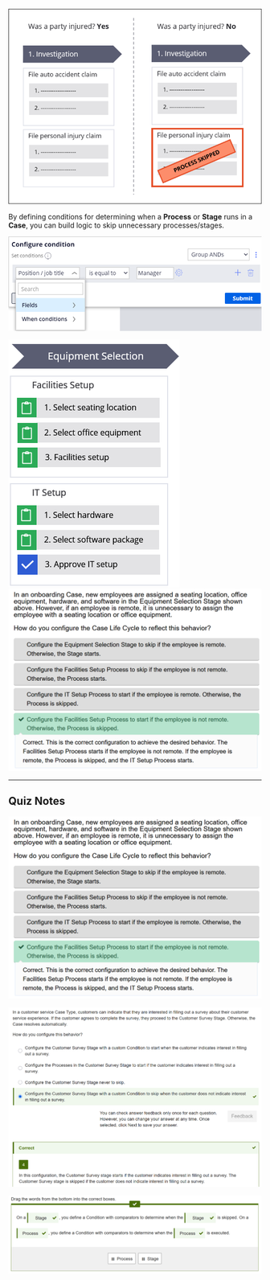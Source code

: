 ![](attachments/was-party-injured-investigation-stage-process-skipped.webp)

By defining conditions for determining when a **Process** or **Stage** runs in a **Case**, you can build logic to skip unnecessary processes/stages.

![](attachments/image-5f46fa78ab823.webp)

![](attachments/file-639a0fb3e6cfc.webp)
![](attachments/Pasted%20image%2020250604165344.png)

---
## Quiz Notes

![](attachments/Pasted%20image%2020250604165435.png)

![](attachments/Pasted%20image%2020250604165520.png)

![](attachments/Pasted%20image%2020250604165546.png)